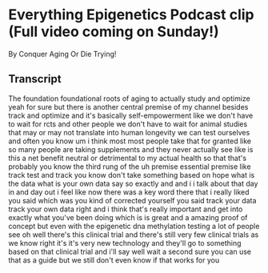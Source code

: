 # Everything Epigenetics Podcast clip (Full video coming on Sunday!)

By Conquer Aging Or Die Trying! 


## Transcript

The foundation foundational roots of aging to actually study and optimize yeah for sure but there is another central premise of my channel besides track and optimize and it's basically self-empowerment like we don't have to wait for rcts and other people we don't have to wait for animal studies that may or may not translate into human longevity we can test ourselves and often you know um i think most most people take that for granted like so many people are taking supplements and they never actually see like is this a net benefit neutral or detrimental to my actual health so that that's probably you know the third rung of the uh premise essential premise like track test and track you know don't take something based on hope what is the data what is your own data say so exactly and and i i talk about that day in and day out i feel like now there was a key word there that i really liked you said which was you kind of corrected yourself you said track your data track your own data right and i think that's really important and get into exactly what you've been doing which is is great and a amazing proof of concept but even with the epigenetic dna methylation testing a lot of people see oh well there's this clinical trial and there's still very few clinical trials as we know right it's it's very new technology and they'll go to something based on that clinical trial and i'll say well wait a second sure you can use that as a guide but we still don't even know if that works for you
